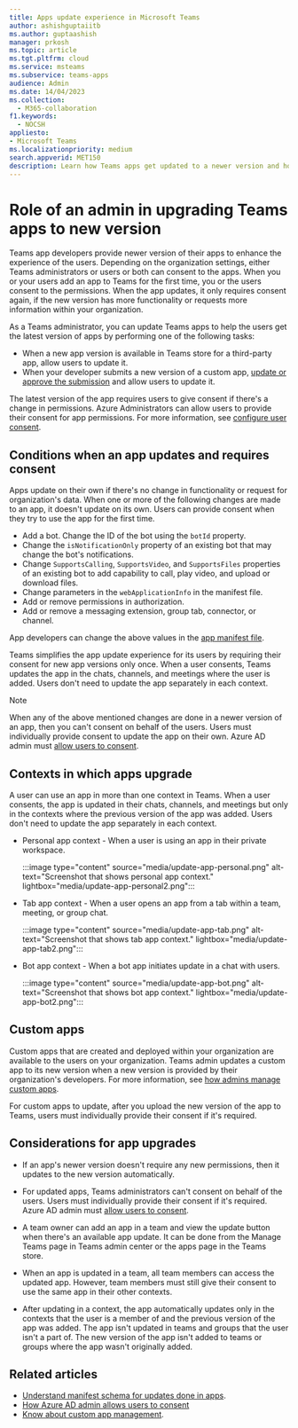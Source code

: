 ```yaml
---
title: Apps update experience in Microsoft Teams
author: ashishguptaiitb
ms.author: guptaashish
manager: prkosh
ms.topic: article
ms.tgt.pltfrm: cloud
ms.service: msteams
ms.subservice: teams-apps
audience: Admin
ms.date: 14/04/2023
ms.collection: 
  - M365-collaboration
f1.keywords: 
  - NOCSH
appliesto: 
- Microsoft Teams
ms.localizationpriority: medium
search.appverid: MET150
description: Learn how Teams apps get updated to a newer version and how admins can consent to app updates.
---
```


# Role of an admin in upgrading Teams apps to new version

Teams app developers provide newer version of their apps to enhance the experience of the users. Depending on the organization settings, either Teams administrators or users or both can consent to the apps. When you or your users add an app to Teams for the first time, you or the users consent to the permissions. When the app updates, it only requires consent again, if the new version has more functionality or requests more information within your organization.

As a Teams administrator, you can update Teams apps to help the users get the latest version of apps by performing one of the following tasks:

* When a new app version is available in Teams store for a third-party app, allow users to update it.
* When your developer submits a new version of a custom app, [update or approve the submission](#custom-apps) and allow users to update it.

The latest version of the app requires users to give consent if there's a change in permissions. Azure Administrators can allow users to provide their consent for app permissions. For more information, see [configure user consent](/azure/active-directory/manage-apps/configure-user-consent?pivots=portal).

## Conditions when an app updates and requires consent

Apps update on their own if there's no change in functionality or request for organization's data. When one or more of the following changes are made to an app, it doesn't update on its own. Users can provide consent when they try to use the app for the first time.

* Add a bot. Change the ID of the bot using the `botId` property.
* Change the `isNotificationOnly` property of an existing bot that may change the bot's notifications.
* Change `SupportsCalling`, `SupportsVideo`, and `SupportsFiles` properties of an existing bot to add capability to call, play video, and upload or download files.
* Change parameters in the `webApplicationInfo` in the manifest file.
* Add or remove permissions in authorization.
* Add or remove a messaging extension, group tab, connector, or channel.

App developers can change the above values in the [app manifest file](/microsoftteams/platform/resources/schema/manifest-schema).

Teams simplifies the app update experience for its users by requiring their consent for new app versions only once. When a user consents, Teams updates the app in the chats, channels, and meetings where the user is added. Users don't need to update the app separately in each context.

> [!NOTE]
> When any of the above mentioned changes are done in a newer version of an app, then you can't consent on behalf of the users. Users must individually provide consent to update the app on their own. Azure AD admin must [allow users to consent](/azure/active-directory/manage-apps/configure-user-consent?pivots=portal).

## Contexts in which apps upgrade

A user can use an app in more than one context in Teams. When a user consents, the app is updated in their chats, channels, and meetings but only in the contexts where the previous version of the app was added. Users don't need to update the app separately in each context.

* Personal app context - When a user is using an app in their private workspace.

    :::image type="content" source="media/update-app-personal.png" alt-text="Screenshot that shows personal app context." lightbox="media/update-app-personal2.png":::

* Tab app context - When a user opens an app from a tab within a team, meeting, or group chat.

    :::image type="content" source="media/update-app-tab.png" alt-text="Screenshot that shows tab app context." lightbox="media/update-app-tab2.png":::

* Bot app context - When a bot app initiates update in a chat with users.

    :::image type="content" source="media/update-app-bot.png" alt-text="Screenshot that shows bot app context." lightbox="media/update-app-bot2.png":::

## Custom apps

Custom apps that are created and deployed within your organization are available to the users on your organization. Teams admin updates a custom app to its new version when a new version is provided by their organization's developers. For more information, see [how admins manage custom apps](teams-custom-app-policies-and-settings.md).

For custom apps to update, after you upload the new version of the app to Teams, users must individually provide their consent if it's required.

## Considerations for app upgrades

* If an app's newer version doesn't require any new permissions, then it updates to the new version automatically.

* For updated apps, Teams administrators can't consent on behalf of the users. Users must individually provide their consent if it's required. Azure AD admin must [allow users to consent](/azure/active-directory/manage-apps/configure-user-consent?pivots=portal).

* A team owner can add an app in a team and view the update button when there's an available app update. It can be done  from the Manage Teams page in Teams admin center or the apps page in the Teams store.

* When an app is updated in a team, all team members can access the updated app. However, team members must still give their consent to use the same app in their other contexts.

* After updating in a context, the app automatically updates only in the contexts that the user is a member of and the previous version of the app was added. The app isn't updated in teams and groups that the user isn't a part of. The new version of the app isn't added to teams or groups where the app wasn't originally added.

## Related articles

* [Understand manifest schema for updates done in apps](/microsoftteams/platform/resources/schema/manifest-schema).
* [How Azure AD admin allows users to consent](/azure/active-directory/manage-apps/configure-user-consent?pivots=portal)
* [Know about custom app management](teams-custom-app-policies-and-settings.md).
